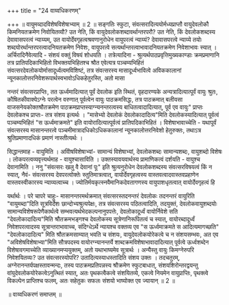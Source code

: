 +++
title = "24 वाय्वधिकरणम्"

+++
॥ वायुमव्दादविशेषविशेषाभ्याम् ॥ 2 ॥ सङ्गतिः स्फुटा, संवत्सरादित्ययोर्मध्यप्राप्तौ वायुदेवलोकौ किमनियतक्रमेण निवोयितव्यौ? उत नेति, किं वायुदेवलोकशब्दावर्थान्तरपरौ? उत नेति, किं देवलोकशब्दस्य देवावासपरत्वं न्याय्यम्, उत वायोर्देवगृहत्वश्रवणानुरोधेन वायुपरत्वं न्याय्यं? देवावासपरत्वे न्याय्ये तयोः शब्दयोरर्थान्तरपरत्वादनियतक्रमेण निवेशः, वायुपरत्वे सत्यर्थान्तरत्वाभावादनियतक्रमेण निवेशाभावः स्यात् । अर्चिरादिनैवेत्यादि - संशयं वक्तुं विषयं शोधयति । तत्रेत्यादिना - श्रुत्यर्थपाठप्रवृत्तिमुख्यकाण्डाः क्रमप्रमाणानि तत्र प्रातिपदिकाभिहितो विभक्तयभिहितश्च श्रौत एवेत्यत्र पञ्चम्यभिहितं संवत्सरदेवलोकयोर्मासादूर्ध्वत्वमविशिष्टं, तत्र संवत्सरस्य मासादूर्ध्वभावित्वे अविककालानां न्यूनकालोत्तरनिवेशरूपार्थस्वभावोऽधिकहेतुरस्ति, अतो मासा

नन्तरं संवत्सरप्राप्तिः, तत ऊर्ध्वमादित्यात् पूर्वं देवलोक इति स्थितं, वृहदारण्यके अन्यत्रादित्यात्पूर्वं वायुः श्रुतः, कौषितकीवाक्येऽग्नेः परत्वेन वरुणात् पूर्वत्वेन वायुः पाठक्रमसिद्धः, तत्र पाठक्रमात् बलीयसा वाजसनेयकोक्तश्रौतक्रमेण पाठक्रमप्राप्तस्याग्न्यनन्तरत्वस्य बाधितत्वादादित्यात्, पूर्व एव वायुः" प्राप्तः देवलोकश्च प्राप्तः- तत्र संशय इत्यर्थः । "मासेभ्यो देवलोकं देवलोकादादित्य"मिति देवलोकस्यादित्यात् पूर्वत्वं पञ्चम्यभिहितं "स ऊर्ध्वमाक्रमते" इति वायोरादित्यात्पूर्वत्वं प्रातिपदिकाभिहितं । विशेषाभावाच्चेति - यथापूर्वं संवत्सरस्य मासानन्तरत्वे पञ्चमीमात्रादधिकोऽधिककालानां न्यूनकालोत्तरनिवेशो हेतुरुक्तः, तथाऽत्र श्रुतिप्रमाणादधिकं प्रमाणं नास्तीत्यर्थः ।

सिद्धान्तमाह - वायुमिति । अविोषविशेषाभ्यां- सामान्यं विशेषाभ्यां, देवलोकशब्दः सामान्यशब्दः, वायुशब्दो विशेषः । लोकपरत्वव्यवृत्त्यर्थमाह - वायुश्चासाविति । उक्तस्यावयवार्थस्य प्रामाणिकत्वं दर्शयति - वायुश्च देवानामिति । ननु "संवत्सरः खलु वै देवानां पूः" इति श्रुत्यनुरोधेन देवलोकशब्दस्य संवत्सरविषयत्वं किं न स्यात्, नैवं- संवत्सरस्य देवपरत्वोक्तेः स्तुतिमात्रत्वात्, वायोर्देवगृहत्वस्य वास्तवत्वादवास्तवप्रहाणेन वास्तवस्वीकारस्य न्याय्यत्वाच्च । ज्योतिर्मयकृत्स्नवैमानिकदेवतागणस्य वायुपाशधृतत्वात् वायोर्देवगृहत्वं हि

यर्थार्थः । परे चापरे चाहुः- मासानन्तरमर्थक्रमात् संवत्सरस्तदनन्तरं देवलोकः तदनन्तरं वायुरिति "वायुमब्दा"दिति सूत्रविर्देशः छान्दोभ्यश्रुत्यपेक्षः, तत्र संवत्सरस्य पठितत्वादिति, तदयुक्तं, देवलोकवायुशब्दयोः सामान्यविशेषरूपेणैकार्थत्वे सम्भवत्यर्थभेदकल्पनानुपपत्तेः, देवलोकादूर्ध्वं वायोर्निवेशे सति "देवलोकादादित्य"मिति श्रौतक्रमभङ्गश्च देवलोकस्य सूत्रेणानिरूपितत्वं च स्यात्, वायोरब्दादूर्ध्वं निवेशपरत्वादस्य सूत्रान्तराभावाच्च, संदिग्धेऽर्थे न्यायश्च वक्तव्य एव "स ऊर्ध्वमाक्रमते स आदित्यमागच्छति" "देवलोकादादित्य" मिति श्रौतक्रमसाम्यात् भवति च संशयः, वायुदेवलोकयोरेकत्वे च न संशयसम्भवः, अत एव "अविशेषविशेषाभ्या"मिति सौत्रपदस्य वायोरग्न्यानन्तर्ये शाब्दक्रमविशेषाभावादादित्यात् पूर्वत्वे ऊर्ध्वशब्देन विशेषावगमाच्चेति व्याख्यानमप्ययुक्तम्, अतो यथाभाष्यमेव सूत्रार्थः । अन्यैस्तु वायुः किमग्नेरुपरि निवेशयितव्यः? उत संवत्सरस्योपरि? उतादित्यस्याधस्तादिति संशय उक्तः । तदचतुरम्, अग्नेरानन्तर्यपक्षस्तावन्मन्दः, तस्य पाठक्रमप्रतिपन्नस्य श्रौक्रमेण स्फुटबाधात्, संशयशिरोन्तरद्वयन्तु वांयुदेवलोकयोरेकत्वेऽनुत्थितं स्यात्, अतः पृथकत्वैकत्वे संशयितव्ये, एकत्वे नियमेन वायुप्राप्तिः, पृथक्त्वे विकल्पेन प्राप्तिश्च फलम्, अतः सहेतुकः सफलः संशयो भाष्योक्त एव ज्यायान् ॥ 2 ॥

॥ वाय्वधिकरणं समाप्तम् ॥

